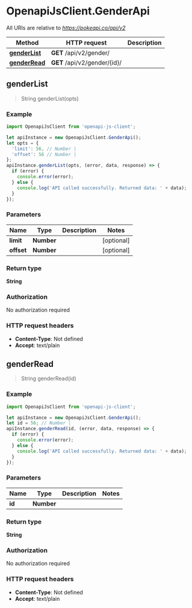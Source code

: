 # OpenapiJsClient.GenderApi

All URIs are relative to *https://pokeapi.co/api/v2*

Method | HTTP request | Description
------------- | ------------- | -------------
[**genderList**](GenderApi.md#genderList) | **GET** /api/v2/gender/ | 
[**genderRead**](GenderApi.md#genderRead) | **GET** /api/v2/gender/{id}/ | 



## genderList

> String genderList(opts)



### Example

```javascript
import OpenapiJsClient from 'openapi-js-client';

let apiInstance = new OpenapiJsClient.GenderApi();
let opts = {
  'limit': 56, // Number | 
  'offset': 56 // Number | 
};
apiInstance.genderList(opts, (error, data, response) => {
  if (error) {
    console.error(error);
  } else {
    console.log('API called successfully. Returned data: ' + data);
  }
});
```

### Parameters


Name | Type | Description  | Notes
------------- | ------------- | ------------- | -------------
 **limit** | **Number**|  | [optional] 
 **offset** | **Number**|  | [optional] 

### Return type

**String**

### Authorization

No authorization required

### HTTP request headers

- **Content-Type**: Not defined
- **Accept**: text/plain


## genderRead

> String genderRead(id)



### Example

```javascript
import OpenapiJsClient from 'openapi-js-client';

let apiInstance = new OpenapiJsClient.GenderApi();
let id = 56; // Number | 
apiInstance.genderRead(id, (error, data, response) => {
  if (error) {
    console.error(error);
  } else {
    console.log('API called successfully. Returned data: ' + data);
  }
});
```

### Parameters


Name | Type | Description  | Notes
------------- | ------------- | ------------- | -------------
 **id** | **Number**|  | 

### Return type

**String**

### Authorization

No authorization required

### HTTP request headers

- **Content-Type**: Not defined
- **Accept**: text/plain

